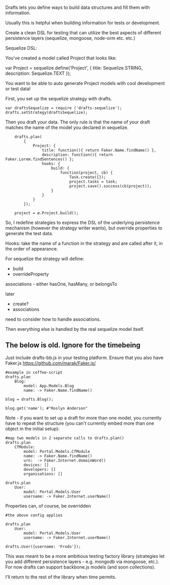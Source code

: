 
Drafts lets you define ways to build data structures and fill them with information. 

Usually this is helpful when building information for tests or development.

Create a clean DSL for testing that can utilize the best aspects of different persistence layers (sequelize, mongoose, node-orm etc. etc.)


Sequelize DSL:

You've created a model called Project that looks like:

var Project = sequelize.define('Project', {
  title: Sequelize.STRING,
  description: Sequelize.TEXT
});

You want to be able to auto generate Project models with cool development or test data!

First, you set up the sequelize strategy with drafts.

```
var draftsSequelize = require ('drafts-sequelize');
drafts.setStrategy(draftsSequelize);
```

Then you draft your data. The only rule is that the name of your draft matches the name of the model you declared in sequelize.

```
	drafts.plan(
		{
			Project: {
				title: function(){ return Faker.Name.findName() },
				description: function(){ return Faker.Lorem.findSentences() };
				hooks: {
					build: {
						function(project, cb) {
							Task.create({});
							project.tasks = task;
							project.save().success(cb(project));
					}
				}
 			}
 		});

	project = ø.Project.build();

```

So, I redefine strategies to express the DSL of the underlying persistence mechanism (however the strategy writer wants), but override properties to generate the test data. 


Hooks: 
take the name of a function in the strategy and are called after it, in the order of appearance.



For sequelize the strategy will define:
- build
- overrideProperty

associations - either hasOne, hasMany, or belongsTo




later
- create?
- associations

need to consider how to handle associations. 

Then everything else is handled by the real sequelize model itself.








## The below is old. Ignore for the timebeing

Just include drafts-bb.js in your testing platform. Ensure that you also have Faker.js https://github.com/marak/Faker.js/

````
#example in coffee-script
drafts.plan
	Blog: 
		model: App.Models.Blog
		name: -> Faker.Name.findName()
	
blog = drafts.Blog();

blog.get('name'); #"Roslyn Anderson"
````

Note - if you want to set up a draft for more than one model, you currently have to repeat the structure (you can't currently embed more than one object in the initial setup):

````
#map two models in 2 separate calls to drafts.plan()
drafts.plan
	CfModule: 
		model: Portal.Models.CfModule
		name: -> Faker.Name.findName()
		urn:  -> Faker.Internet.domainWord()
		devices: []
		developers: []
		organisations: [] 

drafts.plan
	User:
		model: Portal.Models.User
		username: -> Faker.Internet.userName()
````

Properties can, of course, be overridden

````
#the above config applies

drafts.plan
	User:
		model: Portal.Models.User
		username: -> Faker.Internet.userName()

drafts.User({username: 'Frodo'});
````


This was meant to be a more ambitious testing factory library (strategies let you add different persistence layers - e.g. mongodb via mongoose, etc.). For now drafts can support backbone.js models (and soon collections).

I'll return to the rest of the library when time permits.
